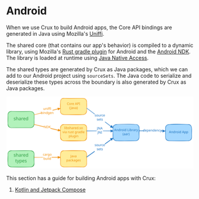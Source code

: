 # Android

When we use Crux to build Android apps, the Core API bindings are generated in
Java using Mozilla's [Uniffi](https://mozilla.github.io/uniffi-rs/).

The shared core (that contains our app's behavior) is compiled to a dynamic
library, using Mozilla's
[Rust gradle plugin](https://github.com/mozilla/rust-android-gradle) for Android
and the [Android NDK](https://developer.android.com/ndk). The library is loaded
at runtime using
[Java Native Access](https://github.com/java-native-access/jna).

The shared types are generated by Crux as Java packages, which we can add to our
Android project using `sourceSets`. The Java code to serialize and deserialize
these types across the boundary is also generated by Crux as Java packages.

![build flow](./flow.svg)

This section has a guide for building Android apps with Crux:

1. [Kotlin and Jetpack Compose](./android.md)
